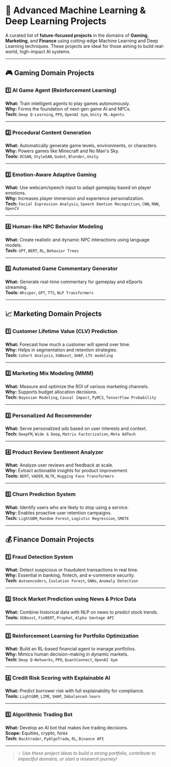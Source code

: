 # 🚀 Advanced Machine Learning & Deep Learning Projects

A curated list of **future-focused projects** in the domains of **Gaming**, **Marketing**, and **Finance** using cutting-edge Machine Learning and Deep Learning techniques. These projects are ideal for those aiming to build real-world, high-impact AI systems.

---

## 🎮 Gaming Domain Projects

### 1️⃣ AI Game Agent (Reinforcement Learning)
**What:** Train intelligent agents to play games autonomously.  
**Why:** Forms the foundation of next-gen game AI and NPCs.  
**Tech:** `Deep Q-Learning`, `PPO`, `OpenAI Gym`, `Unity ML-Agents`

---

### 2️⃣ Procedural Content Generation
**What:** Automatically generate game levels, environments, or characters.  
**Why:** Powers games like Minecraft and No Man's Sky.  
**Tools:** `DCGAN`, `StyleGAN`, `Godot`, `Blender`, `Unity`

---

### 3️⃣ Emotion-Aware Adaptive Gaming
**What:** Use webcam/speech input to adapt gameplay based on player emotions.  
**Why:** Increases player immersion and experience personalization.  
**Tech:** `Facial Expression Analysis`, `Speech Emotion Recognition`, `CNN`, `RNN`, `OpenCV`

---

### 4️⃣ Human-like NPC Behavior Modeling
**What:** Create realistic and dynamic NPC interactions using language models.  
**Tech:** `GPT`, `BERT`, `RL`, `Behavior Trees`

---

### 5️⃣ Automated Game Commentary Generator
**What:** Generate real-time commentary for gameplay and eSports streaming.  
**Tools:** `Whisper`, `GPT`, `TTS`, `NLP Transformers`

---

## 📈 Marketing Domain Projects

### 1️⃣ Customer Lifetime Value (CLV) Prediction
**What:** Forecast how much a customer will spend over time.  
**Why:** Helps in segmentation and retention strategies.  
**Tech:** `Cohort Analysis`, `XGBoost`, `SHAP`, `LTV modeling`

---

### 2️⃣ Marketing Mix Modeling (MMM)
**What:** Measure and optimize the ROI of various marketing channels.  
**Why:** Supports budget allocation decisions.  
**Tech:** `Bayesian Modeling`, `Causal Impact`, `PyMC3`, `TensorFlow Probability`

---

### 3️⃣ Personalized Ad Recommender
**What:** Serve personalized ads based on user interests and context.  
**Tech:** `DeepFM`, `Wide & Deep`, `Matrix Factorization`, `Meta AdTech`

---

### 4️⃣ Product Review Sentiment Analyzer
**What:** Analyze user reviews and feedback at scale.  
**Why:** Extract actionable insights for product improvement.  
**Tools:** `BERT`, `VADER`, `NLTK`, `Hugging Face Transformers`

---

### 5️⃣ Churn Prediction System
**What:** Identify users who are likely to stop using a service.  
**Why:** Enables proactive user retention campaigns.  
**Tech:** `LightGBM`, `Random Forest`, `Logistic Regression`, `SMOTE`

---

## 💰 Finance Domain Projects

### 1️⃣ Fraud Detection System
**What:** Detect suspicious or fraudulent transactions in real time.  
**Why:** Essential in banking, fintech, and e-commerce security.  
**Tech:** `Autoencoders`, `Isolation Forest`, `GNNs`, `Anomaly Detection`

---

### 2️⃣ Stock Market Prediction using News & Price Data
**What:** Combine historical data with NLP on news to predict stock trends.  
**Tools:** `XGBoost`, `FinBERT`, `Prophet`, `Alpha Vantage API`

---

### 3️⃣ Reinforcement Learning for Portfolio Optimization
**What:** Build an RL-based financial agent to manage portfolios.  
**Why:** Mimics human decision-making in dynamic markets.  
**Tech:** `Deep Q-Networks`, `PPO`, `QuantConnect`, `OpenAI Gym`

---

### 4️⃣ Credit Risk Scoring with Explainable AI
**What:** Predict borrower risk with full explainability for compliance.  
**Tools:** `LightGBM`, `LIME`, `SHAP`, `Imbalanced-learn`

---

### 5️⃣ Algorithmic Trading Bot
**What:** Develop an AI bot that makes live trading decisions.  
**Scope:** Equities, crypto, forex  
**Tech:** `Backtrader`, `PyAlgoTrade`, `RL`, `Binance API`


---

> 💡 *Use these project ideas to build a strong portfolio, contribute to impactful domains, or start a research journey!*
